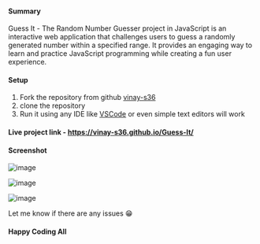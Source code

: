 #### Summary
Guess It - The Random Number Guesser project in JavaScript is an interactive web application that challenges users to guess a randomly generated number within a specified range. It provides an engaging way to learn and practice JavaScript programming while creating a fun user experience.

#### Setup
1. Fork the repository from github [vinay-s36](https://github.com/vinay-s36/Guess-It)
2. clone the repository
3. Run it using any IDE like [VSCode](https://code.visualstudio.com/) or even simple text editors will work

#### Live project link - https://vinay-s36.github.io/Guess-It/

#### Screenshot
![image](https://github.com/thinkswell/javascript-mini-projects/assets/124019116/bc76a0db-5a8e-4e7c-ba68-1d7a349f2039)

![image](https://github.com/thinkswell/javascript-mini-projects/assets/124019116/057b5532-dd81-4b24-9b60-790a62b1ee7f)

![image](https://github.com/thinkswell/javascript-mini-projects/assets/124019116/661e2419-e582-40f2-92de-81b1adfe86b8)

Let me know if there are any issues 😁
#### Happy Coding All ####
